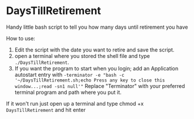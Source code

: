 # DaysTillRetirement
Handy little bash script to tell you how many days until retirement you have


How to use:

1. Edit the script with the date you want to retire and save the script.
2. open a terminal where you stored the shell file and type `./DaysTillRetirement`.
3. If you want the program to start when you login; add an Application autostart entry with `-terminator -e "bash -c '~/DaysTillRetirement.sh;echo Press any key to close this window...;read -sn1 null'"` Replace "Terminator" with your preferred terminal program and path where you put it.


If it won't run just open up a terminal and type chmod +x `DaysTillRetirement` and hit enter
